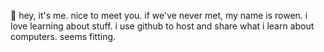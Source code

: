 👋 hey, it's me. nice to meet you.
if we've never met, my name is rowen.
i love learning about stuff.
i use github to host and share what i learn about computers. seems fitting.
